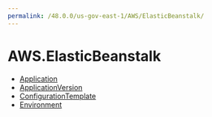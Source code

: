 ```yaml
---
permalink: /48.0.0/us-gov-east-1/AWS/ElasticBeanstalk/
---
```


# AWS.ElasticBeanstalk



* [Application](Application.md)
* [ApplicationVersion](ApplicationVersion.md)
* [ConfigurationTemplate](ConfigurationTemplate.md)
* [Environment](Environment.md)